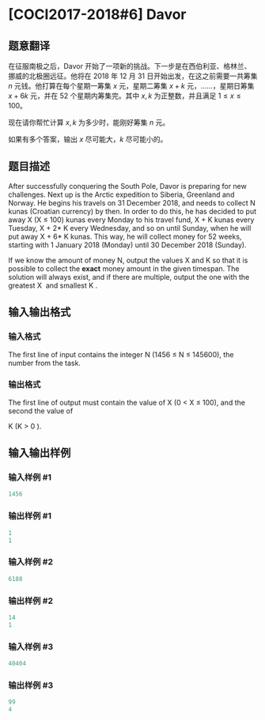# [COCI2017-2018#6] Davor

## 题意翻译

在征服南极之后，Davor 开始了一项新的挑战。下一步是在西伯利亚、格林兰、挪威的北极圈远征。他将在 $2018$ 年 $12$ 月 $31$ 日开始出发，在这之前需要一共筹集 $n$ 元钱。他打算在每个星期一筹集 $x$ 元，星期二筹集 $x+k$ 元，……，星期日筹集 $x+6k$ 元，并在 $52$ 个星期内筹集完。其中 $x,k$ 为正整数，并且满足 $1 \le x \le 100$。

现在请你帮忙计算 $x,k$ 为多少时，能刚好筹集 $n$ 元。

如果有多个答案，输出 $x$ 尽可能大，$k$ 尽可能小的。

## 题目描述

After successfully conquering the South Pole, Davor is preparing for new challenges. Next up is the Arctic expedition to Siberia, Greenland and Norway. He begins his travels on 31 December 2018, and needs to collect ​N kunas (Croatian currency) by then. In order to do this, he has decided to put away ​X (​X ≤ 100) kunas every Monday to his travel fund, ​X + K kunas every Tuesday, ​X + 2* ​K every Wednesday, and so on until Sunday, when he will put away ​X + 6* ​K kunas. This way, he will collect money for 52 weeks, starting with 1 January 2018 (Monday) until 30 December 2018 (Sunday).

If we know the amount of money ​N​, output the values ​X and ​K so that it is possible to collect the ​**exact** money amount in the given timespan. The solution will always exist, and if there are multiple, output the one with the greatest ​X ​ and smallest ​K ​.

## 输入输出格式

### 输入格式

The first line of input contains the integer ​N​ (1456 ≤ ​N​ ≤ 145600), the number from the task.

### 输出格式

The first line of output must contain the value of ​X (​0 < ​X ​≤ 100 ​)​, and the second the value of

K (K ​> 0 ​)​.

## 输入输出样例

### 输入样例 #1

```cpp
1456
```


### 输出样例 #1

```cpp
1
1
```


### 输入样例 #2

```cpp
6188
```


### 输出样例 #2

```cpp
14
1
```


### 输入样例 #3

```cpp
40404
```


### 输出样例 #3

```cpp
99
4
```


